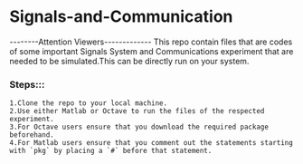 # Signals-and-Communication
--------Attention Viewers-------------
This repo contain files that are codes of some important Signals System and Communications experiment that are needed to be simulated.This can be directly run on your system.


### Steps:::
    1.Clone the repo to your local machine. 
    2.Use either Matlab or Octave to run the files of the respected experiment.
    3.For Octave users ensure that you download the required package beforehand.
    4.For Matlab users ensure that you comment out the statements starting with `pkg` by placing a `#` before that statement.
